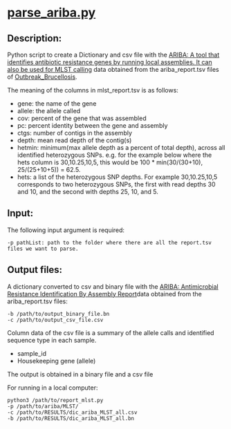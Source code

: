 # [parse_ariba.py](https://github.com/BU-ISCIII/bacterial_qc/blob/master/mlst_report.py)


## Description:

Python script to create a Dictionary and csv file with the [ARIBA: A tool that identifies antibiotic resistance genes by running local assemblies. It can also be used for MLST calling](https://github.com/sanger-pathogens/ariba) data obtained from the ariba_report.tsv files of [Outbreak_Brucellosis](https://github.com/sgonzalezbodi/Outbreak_Brucellosis).

The meaning of the columns in mlst_report.tsv is as follows:

*   gene: the name of the gene
*   allele: the allele called
*   cov: percent of the gene that was assembled
*   pc: percent identity between the gene and assembly
*   ctgs: number of contigs in the assembly
*   depth: mean read depth of the contig(s)
*   hetmin: minimum(max allele depth as a percent of total depth), across all identified heterozygous SNPs. e.g. for the example below where the hets column is 30,10.25,10,5, this would be 100 * min(30/(30+10), 25/(25+10+5)) = 62.5.
*   hets: a list of the heterozygous SNP depths. For example 30,10.25,10,5 corresponds to two heterozygous SNPs, the first with read depths 30 and 10, and the second with depths 25, 10, and 5.

## Input:

The following input argument is required:

``` 
-p pathList: path to the folder where there are all the report.tsv files we want to parse.

```  

## Output files:

A dictionary converted to csv and binary file with the  [ARIBA: Antimicrobial Resistance Identification By Assembly Report](https://github.com/sanger-pathogens/ariba)data obtained from the ariba_report.tsv files:

```
-b /path/to/output_binary_file.bn
-c /path/to/output_csv_file.csv
``` 

Column data of the csv file is a summary of the allele calls and identified sequence type in each sample. 

* sample_id
* Housekeeping gene (allele)

The output is obtained in a binary file and a csv file


For running in a local computer:

```
python3 /path/to/report_mlst.py 
-p /path/to/ariba/MLST/ 
-c /path/to/RESULTS/dic_ariba_MLST_all.csv 
-b /path/to/RESULTS/dic_ariba_MLST_all.bn

```
